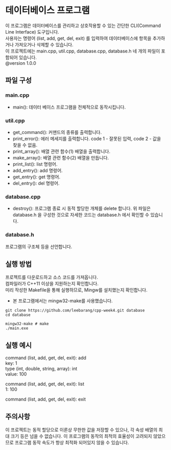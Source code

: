 # 데이터베이스 프로그램
이 프로그램은 데이터베이스를 관리하고 상호작용할 수 있는 간단한 CLI(Command Line Interface) 도구입니다.   
사용자는 명령어 (list, add, get, del, exit) 를 입력하여 데이터베이스에 항목을 추가하거나 가져오거나 삭제할 수 있습니다.   
이 프로젝트에는 main.cpp, util.cpp, database.cpp, database.h 네 개의 파일이 포함되어 있습니다.   
@version 1.0.0

## 파일 구성
### main.cpp
* main(): 데이터 베이스 프로그램을 전체적으로 동작시킵니다.
### util.cpp
* get_command(): 커맨드의 종류를 출력합니다.
* print_error(): 에러 메세지를 출력합니다. code 1 - 잘못된 입력, code 2 - 값을 찾을 수 없음.
* print_array(): 배열 관련 함수(1) 배열을 출력합니다.
* make_array(): 배열 관련 함수(2) 배열을 만듭니다.
* print_list(): list 명령어.
* add_entry(): add 명령어.
* get_entry(): get 명령어.
* del_entry(): del 명령어.
### database.cpp
* destroy(): 프로그램 종료 시 동적 할당한 개체를 delete 합니다.
위 파일은 database.h 을 구성한 것으로 자세한 코드는 database.h 에서 확인할 수 있습니다.
### database.h
프로그램의 구조체 등을 선언합니다.
## 실행 방법
프로젝트를 다운로드하고 소스 코드를 가져옵니다.  
컴파일러가 C++11 이상을 지원하는지 확인합니다.  
미리 작성한 Makefile을 통해 실행하므로, Mingw를 설치했는지 확인합니다.  
* 본 프로그램에서는 mingw32-make를 사용했습니다.  
```
git clone https://github.com/leebarang/cpp-week4.git database 
cd database

mingw32-make # make
./main.exe
```

## 실행 예시
command (list, add, get, del, exit): add   
key: 1   
type (int, double, string, array): int   
value: 100   
   
command (list, add, get, del, exit): list   
1: 100   

command (list, add, get, del, exit): exit   

## 주의사항
이 프로젝트는 동적 할당으로 이론상 무한한 값을 저장할 수 있으나, 각 속성 배열의 최대 크기 등은
넘을 수 없습니다. 이 프로그램의 동작의 최적의 효율성이 고려되지 않았으므로 프로그램 동작 속도가
항상 최적화 되어있지 않을 수 있습니다.
